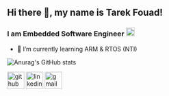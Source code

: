 ## Hi there 👋, my name is Tarek Fouad!
### I am Embedded Software Engineer <img src='https://cdn-icons-png.flaticon.com/512/4152/4152084.png' width='20' height='20'>


- 🌱 I’m currently learning ARM & RTOS (NTI) 




![Anurag's GitHub stats](https://github-readme-stats.vercel.app/api?username=tarekfouad97&show_icons=true&theme=radical)


[<img src='https://cdn-icons-png.flaticon.com/512/5968/5968866.png' alt='github' height='40'>](https://github.com/tarekfouad97)  [<img src='https://cdn-icons.flaticon.com/png/512/3536/premium/3536505.png?token=exp=1648279033~hmac=ab0287f149abe35ecae43b7dc662810b' alt='linkedin' height='40'>](https://www.linkedin.com/in/tarekf/) [<img src='https://cdn-icons-png.flaticon.com/512/281/281769.png' alt='gmail' height='40'>](mailto:tare2fo2ad@gmail.com)
